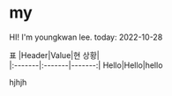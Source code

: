 # my
HI!
I'm youngkwan lee.
today: 2022-10-28

표
|Header|Value|현 상황|  
|:-------|:-------|-------:|
Hello|Hello|hello

hjhjh
